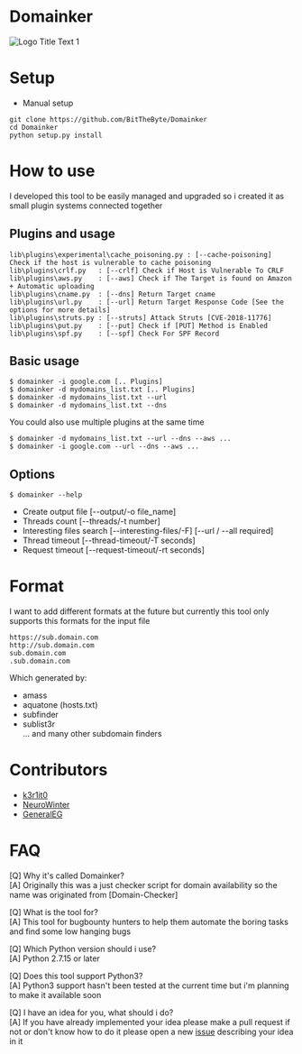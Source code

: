 # Domainker
![](https://raw.githubusercontent.com/BitTheByte/Domainker/master/lib/banner.png "Logo Title Text 1")
# Setup
- Manual setup 
```
git clone https://github.com/BitTheByte/Domainker
cd Domainker
python setup.py install
```
 
 
# How to use
I developed this tool to be easily managed and upgraded so i created it as small plugin systems connected together

## Plugins and usage
```
lib\plugins\experimental\cache_poisoning.py : [--cache-poisoning] Check if the host is vulnerable to cache poisoning
lib\plugins\crlf.py   : [--crlf] Check if Host is Vulnerable To CRLF
lib\plugins\aws.py    : [--aws] Check if The Target is found on Amazon + Automatic uploading
lib\plugins\cname.py  : [--dns] Return Target cname
lib\plugins\url.py    : [--url] Return Target Response Code [See the options for more details]
lib\plugins\struts.py : [--struts] Attack Struts [CVE-2018-11776]
lib\plugins\put.py    : [--put] Check if [PUT] Method is Enabled
lib\plugins\spf.py    : [--spf] Check For SPF Record
```

## Basic usage
 ```
 $ domainker -i google.com [.. Plugins]
 $ domainker -d mydomains_list.txt [.. Plugins]
 $ domainker -d mydomains_list.txt --url
 $ domainker -d mydomains_list.txt --dns
 ```
You could also use multiple plugins at the same time
```
$ domainker -d mydomains_list.txt --url --dns --aws ...
$ domainker -i google.com --url --dns --aws ...
```
## Options
```
$ domainker --help
```
- Create output file [--output/-o file_name]
- Threads count [--threads/-t number]
- Interesting files search [--interesting-files/-F] [--url / --all required]
- Thread timeout [--thread-timeout/-T seconds]
- Request timeout [--request-timeout/-rt seconds]


# Format 
I want to add different formats at the future but currently this tool only supports this formats for the input file
```
https://sub.domain.com  
http://sub.domain.com  
sub.domain.com  
.sub.domain.com
```
Which generated by:
- amass  
- aquatone (hosts.txt)  
- subfinder  
- sublist3r  
... and many other subdomain finders  

# Contributors
- [k3r1it0](https://github.com/k3r1it0)
- [NeuroWinter](https://github.com/NeuroWinter)
- [GeneralEG](https://github.com/GeneralEG)

# FAQ
[Q] Why it's called Domainker?  
[A] Originally this was a just checker script for domain availability so the name was originated from [Domain-Checker]
  
[Q] What is the tool for?  
[A] This tool for bugbounty hunters to help them automate the boring tasks and find some low hanging bugs  
  
[Q] Which Python version should i use?   
[A] Python 2.7.15 or later  
  
[Q] Does this tool support Python3?   
[A] Python3 support hasn't been tested at the current time but i'm planning to make it available soon  

[Q] I have an idea for you, what should i do?  
[A] If you have already implemented your idea please make a pull request if not or don't know how to do it please open a new [issue](https://github.com/BitTheByte/Domainker/issues) describing your idea in it
